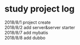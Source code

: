 
# study project log

2018/8/1 project create <br>
2018/8/2 add server&server starter <br>
2018/8/7 add mybatis <br>
2018/8/8 add dubbo <br>
